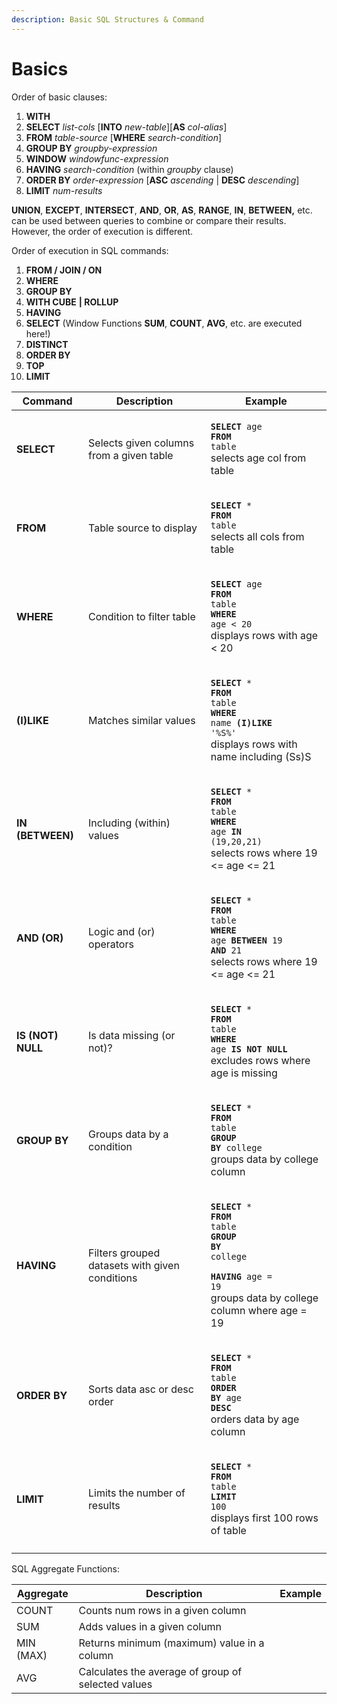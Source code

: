 ```yaml
---
description: Basic SQL Structures & Command
---
```


# Basics

Order of basic clauses:

1. **WITH**
2. **SELECT** _list-cols_ \[**INTO** _new-table_]\[**AS** _col-alias_]
3. **FROM** _table-source_ \[**WHERE** _search-condition_]
4. **GROUP BY** _groupby-expression_
5. **WINDOW** _windowfunc-expression_
6. **HAVING** _search-condition_ (within _groupby_ clause)
7. **ORDER BY** _order-expression_ \[**ASC** _ascending_ | **DESC** _descending_]
8. **LIMIT** _num-results_

**UNION**, **EXCEPT**, **INTERSECT**, **AND**, **OR**, **AS**, **RANGE**, **IN**, **BETWEEN,** etc. can be used between queries to combine or compare their results. However, the order of execution is different.

Order of execution in SQL commands:

1. **FROM / JOIN / ON**
2. **WHERE**
3. **GROUP BY**
4. **WITH CUBE** **| ROLLUP**
5. **HAVING**
6. **SELECT** (Window Functions **SUM**, **COUNT**, **AVG**, etc. are executed here!)
7. **DISTINCT**
8. **ORDER BY**
9. **TOP**
10. **LIMIT**

| Command           | Description                                    | Example                                                                                                                                                                                                                                                                                                                                       |
| ----------------- | ---------------------------------------------- | --------------------------------------------------------------------------------------------------------------------------------------------------------------------------------------------------------------------------------------------------------------------------------------------------------------------------------------------- |
| **SELECT**        | Selects given columns from a given table       | <p><strong><code>SELECT</code></strong><code> age </code><strong><code>FROM</code></strong><code> table</code><br><code></code>selects age col from table</p>                                                                                                                                                                                 |
| **FROM**          | Table source to display                        | <p><strong><code>SELECT</code></strong><code> * </code><strong><code>FROM</code></strong><code> table</code><br><code></code>selects all cols from table</p>                                                                                                                                                                                  |
| **WHERE**         | Condition to filter table                      | <p><strong><code>SELECT</code></strong><code> age </code><strong><code>FROM</code></strong><code> table</code><br><code></code><strong><code>WHERE</code></strong><code> age &#x3C; 20</code><br>displays rows with age &#x3C; 20</p>                                                                                                         |
| **(I)LIKE**       | Matches similar values                         | <p><strong><code>SELECT</code></strong><code> * </code><strong><code>FROM</code></strong><code> table</code><br><code></code><strong><code>WHERE</code></strong><code> name </code><strong><code>(I)LIKE</code></strong><code> '%S%'</code><br>displays rows with name including (Ss)S</p>                                                    |
| **IN (BETWEEN)**  | Including (within) values                      | <p><strong><code>SELECT</code></strong><code> * </code><strong><code>FROM</code></strong><code> table</code><br><code></code><strong><code>WHERE</code></strong><code> age </code><strong><code>IN</code></strong><code> (19,20,21)</code><br>selects rows where 19 &#x3C;= age &#x3C;= 21</p>                                                |
| **AND (OR)**      | Logic and (or) operators                       | <p><strong><code>SELECT</code></strong><code> * </code><strong><code>FROM</code></strong><code> table</code><br><code></code><strong><code>WHERE</code></strong><code> age </code><strong><code>BETWEEN</code></strong><code> 19 </code><strong><code>AND</code></strong><code> 21</code><br>selects rows where 19 &#x3C;= age &#x3C;= 21</p> |
| **IS (NOT) NULL** | Is data  missing (or not)?                     | <p><strong><code>SELECT</code></strong><code> * </code><strong><code>FROM</code></strong><code> table</code><br><code></code><strong><code>WHERE</code></strong><code> age </code><strong><code>IS NOT NULL</code></strong><br>excludes rows where age is missing</p>                                                                         |
| **GROUP BY**      | Groups data by a condition                     | <p><strong><code>SELECT</code></strong><code> * </code><strong><code>FROM</code></strong><code> table</code><br><code></code><strong><code>GROUP BY</code></strong><code> college</code><br>groups data by college column</p>                                                                                                                 |
| **HAVING**        | Filters grouped datasets with given conditions | <p><strong><code>SELECT</code></strong><code> * </code><strong><code>FROM</code></strong><code> table</code><br><code></code><strong><code>GROUP BY</code></strong><code> college</code></p><p><strong><code>HAVING</code></strong><code> age = 19</code><br>groups data by college column where age = 19</p>                                 |
| **ORDER BY**      | Sorts data asc or desc order                   | <p><strong><code>SELECT</code></strong><code> * </code><strong><code>FROM</code></strong><code> table</code><br><code></code><strong><code>ORDER BY</code></strong><code> age </code><strong><code>DESC</code></strong><br>orders data by age column</p>                                                                                      |
| **LIMIT**         | Limits the number of results                   | <p><strong><code>SELECT</code></strong><code> * </code><strong><code>FROM</code></strong><code> table</code><br><code></code><strong><code>LIMIT</code></strong><code> 100</code><br>displays first 100 rows of table</p>                                                                                                                     |
|                   |                                                |                                                                                                                                                                                                                                                                                                                                               |

SQL Aggregate Functions:

| Aggregate | Description                                        | Example |
| --------- | -------------------------------------------------- | ------- |
| COUNT     | Counts num rows in a given column                  |         |
| SUM       | Adds values in a given column                      |         |
| MIN (MAX) | Returns minimum (maximum) value in a column        |         |
| AVG       | Calculates the average of group of selected values |         |
